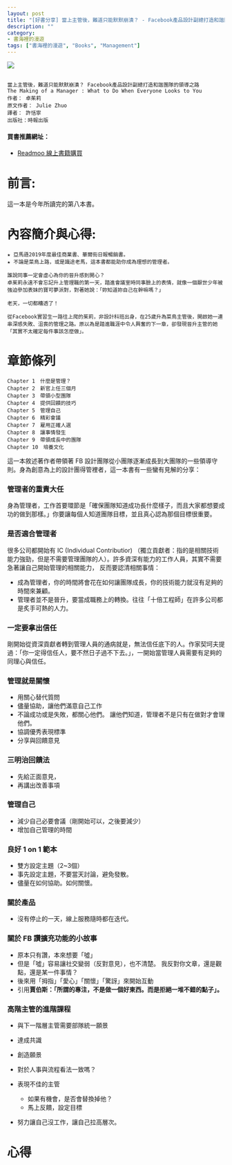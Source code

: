 ```yaml
---
layout: post
title: "[好書分享] 當上主管後，難道只能默默崩潰？ - Facebook產品設計副總打造和諧團隊的領導之路"
description: ""
category: 
- 書海裡的漫遊
tags: ["書海裡的漫遊", "Books", "Management"]
---
```


<div><a href="http://moo.im/a/8lxCRS" title="當上主管後，難道只能默默崩潰？"><img src="https://cdn.readmoo.com/cover/5f/5efaged_210x315.jpg?v=0"></a></div>



```

當上主管後，難道只能默默崩潰？ Facebook產品設計副總打造和諧團隊的領導之路
The Making of a Manager : What to Do When Everyone Looks to You
作者： 卓茱莉  
原文作者： Julie Zhuo  
譯者： 許恬寧  
出版社：時報出版 
```

#### 買書推薦網址：

- [Readmoo 線上書籍購買](http://moo.im/a/8lxCRS)

# 前言:

這一本是今年所讀完的第八本書。



# 內容簡介與心得:

```
★ 亞馬遜2019年度最佳商業書、華爾街日報暢銷書。
★ 不論是菜鳥上路，或是識途老馬，這本書都能助你成為理想的管理者。

誰說同事一定會虛心為你的晉升感到開心？
卓茱莉永遠不會忘記升上管理職的第一天，踏進會議室時同事臉上的表情，就像一個厭世少年被強迫參加表妹的寶可夢派對，對著她說：「妳知道妳自己在幹嘛嗎？」

老天，一切都糟透了！

從Facebook實習生一路往上爬的茱莉，非設計科班出身，在25歲升為菜鳥主管後，開啟她一連串深感失敗、沮喪的管理之路。原以為是踏進職涯中令人興奮的下一章，卻發現晉升主管的她「其實不太確定每件事該怎麼做」。
```

# 章節條列

```
Chapter 1　什麼是管理？
Chapter 2　新官上任三個月
Chapter 3　帶領小型團隊
Chapter 4　提供回饋的技巧
Chapter 5　管理自己
Chapter 6　精彩會議
Chapter 7　雇用正確人選
Chapter 8　讓事情發生
Chapter 9　帶領成長中的團隊
Chapter 10　培養文化
```

這一本敘述著作者帶領著 FB 設計團隊從小團隊逐漸成長到大團隊的一些領導守則。身為創意為上的設計團得管裡者，這一本書有一些蠻有見解的分享：


### 管理者的重責大任

身為管理者，工作首要環節是「確保團隊知道成功長什麼樣子，而且大家都想要成功的做到那樣。」你要讓每個人知道團隊目標，並且真心認為那個目標很重要。

### 是否適合管理者

很多公司都開始有 IC (Individual Contributior) （獨立貢獻者：指的是相關技術能力強勁，但是不需要管理團隊的人）。許多資深有能力的工作人員，其實不需要急著讓自己開始管理的相關能力， 反而要認清相關事情：

- 成為管理者，你的時間將會花在如何讓團隊成長，你的技術能力就沒有足夠的時間來兼顧。
- 管理者並不是晉升，要當成職務上的轉換。往往「十倍工程師」在許多公司都是炙手可熱的人力。


### 一定要拿出信任

剛開始從資深貢獻者轉到管理人員的通病就是，無法信任底下的人。作家契坷夫提過：「你一定得信任人，要不然日子過不下去。」，一開始當管理人員需要有足夠的同理心與信任。

### 管理就是關懷

- 用關心替代質問
- 儘量協助，讓他們滿意自己工作
- 不論成功或是失敗，都關心他們。 讓他們知道，管理者不是只有在做對才會理他們。
- 協調優秀表現標準
- 分享與回饋意見


### 三明治回饋法

- 先給正面意見，
- 再講出改善事項

### 管理自己

- 減少自己必要會議（剛開始可以，之後要減少）
- 增加自己管理的時間

### 良好 1 on 1 範本

- 雙方設定主題（2~3個）
- 事先設定主題，不要當天討論，避免發散。
- 儘量在如何協助。如何關懷。

### 關於產品

- 沒有停止的一天，線上服務隨時都在迭代。

### 關於 FB 讚擴充功能的小故事

- 原本只有讚，本來想要「噓」
- 但是「噓」容易讓社交變弱（反對意見），也不清楚。 我反對你文章，還是觀點，還是某一件事情？
- 後來用「拇指」「愛心」「關懷」「驚訝」來開始互動
- 引用**賈伯斯：「所謂的專注，不是做一個好東西。而是拒絕一堆不錯的點子」。**



### 高階主管的進階課程

- 與下一階層主管需要部隊統一願景

- 達成共識

- 創造願景

- 對於人事與流程看法一致嗎？

- 表現不佳的主管

  - 如果有機會，是否會替換掉他？
  - 馬上反饋，設定目標

- 努力讓自己沒工作，讓自己拉高層次。

  


# 心得



